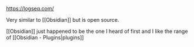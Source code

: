 https://logseq.com/

Very similar to [[Obsidian]] but is open source. 

[[Obsidian]] just happened to be the one I heard of first and I like the range of [[Obsidian - Plugins|plugins]]

